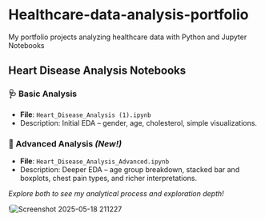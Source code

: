 # Healthcare-data-analysis-portfolio
 My portfolio projects analyzing healthcare data with Python and Jupyter Notebooks
 
## Heart Disease Analysis Notebooks

### 🩺 Basic Analysis
- **File**: `Heart_Disease_Analysis (1).ipynb`
- Description: Initial EDA – gender, age, cholesterol, simple visualizations.

### 🚀 Advanced Analysis *(New!)*
- **File**: `Heart_Disease_Analysis_Advanced.ipynb`
- Description: Deeper EDA – age group breakdown, stacked bar and boxplots, chest pain types, and richer interpretations.

*Explore both to see my analytical process and exploration depth!*

!![Screenshot 2025-05-18 211227](https://github.com/user-attachments/assets/83e9a6cf-fded-478c-833b-c7306f96da7e)


